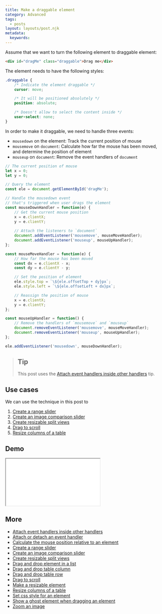 ```yaml
---
title: Make a draggable element
category: Advanced
tags:
  - posts
layout: layouts/post.njk
metadata:
  keywords:
---
```


Assume that we want to turn the following element to draggable element:

```html
<div id="dragMe" class="draggable">Drag me</div>
```

The element needs to have the following styles:

```css
.draggable {
    /* Indicate the element draggable */
    cursor: move;

    /* It will be positioned absolutely */
    position: absolute;

    /* Doesn't allow to select the content inside */
    user-select: none;
}
```

In order to make it draggable, we need to handle three events:

* `mousedown` on the element: Track the current position of mouse
* `mousemove` on `document`: Calculate how far the mouse has been moved, and determine the position of element
* `mouseup` on `document`: Remove the event handlers of `document`

```js
// The current position of mouse
let x = 0;
let y = 0;

// Query the element
const ele = document.getElementById('dragMe');

// Handle the mousedown event
// that's triggered when user drags the element
const mouseDownHandler = function(e) {
    // Get the current mouse position
    x = e.clientX;
    y = e.clientY;
    
    // Attach the listeners to `document`
    document.addEventListener('mousemove', mouseMoveHandler);
    document.addEventListener('mouseup', mouseUpHandler);
};

const mouseMoveHandler = function(e) {
    // How far the mouse has been moved
    const dx = e.clientX - x;
    const dy = e.clientY - y;

    // Set the position of element
    ele.style.top = `\${ele.offsetTop + dy}px`; 
    ele.style.left = `\${ele.offsetLeft + dx}px`;

    // Reassign the position of mouse
    x = e.clientX;
    y = e.clientY;
};

const mouseUpHandler = function() {
    // Remove the handlers of `mousemove` and `mouseup`
    document.removeEventListener('mousemove', mouseMoveHandler);
    document.removeEventListener('mouseup', mouseUpHandler);
};

ele.addEventListener('mousedown', mouseDownHandler);
```

> ## Tip
>
> This post uses the [Attach event handlers inside other handlers](/attach-event-handlers-inside-other-handlers) tip.

## Use cases

We can use the technique in this post to 

1. [Create a range slider](/create-a-range-slider)
2. [Create an image comparison slider](/create-an-image-comparison-slider)
3. [Create resizable split views](/create-resizable-split-views)
4. [Drag to scroll](/drag-to-scroll)
5. [Resize columns of a table](/resize-columns-of-a-table)

## Demo

<iframe src='/demo/make-a-draggable-element/index.html'></iframe>

## More

* [Attach event handlers inside other handlers](/attach-event-handlers-inside-other-handlers)
* [Attach or detach an event handler](/attach-or-detach-an-event-handler)
* [Calculate the mouse position relative to an element](/calculate-the-mouse-position-relative-to-an-element)
* [Create a range slider](/create-a-range-slider)
* [Create an image comparison slider](/create-an-image-comparison-slider)
* [Create resizable split views](/create-resizable-split-views)
* [Drag and drop element in a list](/drag-and-drop-element-in-a-list)
* [Drag and drop table column](/drag-and-drop-table-column)
* [Drag and drop table row](/drag-and-drop-table-row)
* [Drag to scroll](/drag-to-scroll)
* [Make a resizable element](/make-a-resizable-element)
* [Resize columns of a table](/resize-columns-of-a-table)
* [Set css style for an element](/set-css-style-for-an-element)
* [Show a ghost element when dragging an element](/show-a-ghost-element-when-dragging-an-element)
* [Zoom an image](/zoom-an-image)